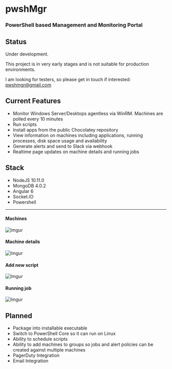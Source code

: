 # pwshMgr

### PowerShell based Management and Monitoring Portal

## Status

Under development.

This project is in very early stages and is not suitable for production environments.

I am looking for testers, so please get in touch if interested: pwshmgr@gmail.com

## Current Features
* Monitor Windows Server/Desktops agentless via WinRM. Machines are polled every 10 minutes
* Run scripts
* Install apps from the public Chocolatey repository
* View information on machines including applications, running processes, disk space usage and availability
* Generate alerts and send to Slack via webhook
* Realtime page updates on machine details and running jobs

## Stack
* NodeJS 10.11.0
* MongoDB 4.0.2
* Angular 6
* Socket.IO
* Powershell

--------------
#### Machines
![Imgur](https://i.imgur.com/Jh78TFs.png)

#### Machine details
![Imgur](https://i.imgur.com/qSSLAzy.png)

#### Add new script
![Imgur](https://i.imgur.com/oAa4u4Z.png)

#### Running job
![Imgur](https://i.imgur.com/KpisGOW.png)


## Planned
* Package into installable executable
* Switch to PowerShell Core so it can run on Linux
* Ability to schedule scripts
* Ability to add machines to groups so jobs and alert policies can be created against multiple machines
* PagerDuty Integration
* Email Integration